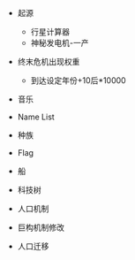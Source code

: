 * 起源
    * 行星计算器
    * 神秘发电机-一产
* 终末危机出现权重
    * 到达设定年份+10后*10000
* 音乐
* Name List
* 种族
* Flag

* 船
* 科技树

* 人口机制

* 巨构机制修改
* 人口迁移